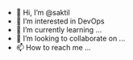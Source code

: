 - 👋 Hi, I’m @saktil
- 👀 I’m interested in DevOps 
- 🌱 I’m currently learning ...
- 💞️ I’m looking to collaborate on ...
- 📫 How to reach me ...

<!---
saktil/saktil is a ✨ special ✨ repository because its `README.md` (this file) appears on your GitHub profile.
You can click the Preview link to take a look at your changes.
--->
